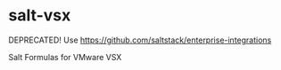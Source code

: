 salt-vsx
========
DEPRECATED! Use https://github.com/saltstack/enterprise-integrations

Salt Formulas for VMware VSX
